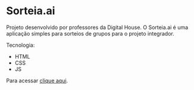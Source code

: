 # Sorteia.ai

Projeto desenvolvido por professores da Digital House.
O Sorteia.ai é uma aplicação simples para sorteios de grupos para o projeto integrador.

Tecnologia:
 - HTML
 - CSS
 - JS

Para acessar [clique aqui](https://digitalhousebrasil.github.io/sorteiaai/).